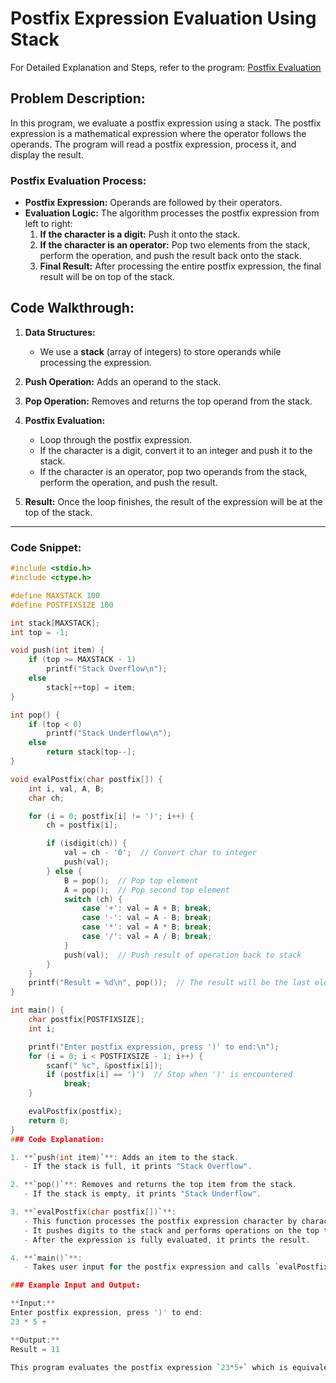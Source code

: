 # Postfix Expression Evaluation Using Stack

For Detailed Explanation and Steps, refer to the program: [Postfix Evaluation](./postfixEval.c)

## Problem Description:
In this program, we evaluate a postfix expression using a stack. The postfix expression is a mathematical expression where the operator follows the operands. The program will read a postfix expression, process it, and display the result.

### Postfix Evaluation Process:
- **Postfix Expression:** Operands are followed by their operators.
- **Evaluation Logic:** The algorithm processes the postfix expression from left to right:
  1. **If the character is a digit:** Push it onto the stack.
  2. **If the character is an operator:** Pop two elements from the stack, perform the operation, and push the result back onto the stack.
  3. **Final Result:** After processing the entire postfix expression, the final result will be on top of the stack.

## Code Walkthrough:

1. **Data Structures:**
   - We use a **stack** (array of integers) to store operands while processing the expression.

2. **Push Operation:** Adds an operand to the stack.
3. **Pop Operation:** Removes and returns the top operand from the stack.

4. **Postfix Evaluation:**
   - Loop through the postfix expression.
   - If the character is a digit, convert it to an integer and push it to the stack.
   - If the character is an operator, pop two operands from the stack, perform the operation, and push the result.

5. **Result:** Once the loop finishes, the result of the expression will be at the top of the stack.

---

### Code Snippet:

```c
#include <stdio.h>
#include <ctype.h>

#define MAXSTACK 100
#define POSTFIXSIZE 100

int stack[MAXSTACK];
int top = -1;

void push(int item) {
    if (top >= MAXSTACK - 1)
        printf("Stack Overflow\n");
    else
        stack[++top] = item;
}

int pop() {
    if (top < 0)
        printf("Stack Underflow\n");
    else
        return stack[top--];
}

void evalPostfix(char postfix[]) {
    int i, val, A, B;
    char ch;

    for (i = 0; postfix[i] != ')'; i++) {
        ch = postfix[i];

        if (isdigit(ch)) {
            val = ch - '0';  // Convert char to integer
            push(val);
        } else {
            B = pop();  // Pop top element
            A = pop();  // Pop second top element
            switch (ch) {
                case '+': val = A + B; break;
                case '-': val = A - B; break;
                case '*': val = A * B; break;
                case '/': val = A / B; break;
            }
            push(val);  // Push result of operation back to stack
        }
    }
    printf("Result = %d\n", pop());  // The result will be the last element in the stack
}

int main() {
    char postfix[POSTFIXSIZE];
    int i;

    printf("Enter postfix expression, press ')' to end:\n");
    for (i = 0; i < POSTFIXSIZE - 1; i++) {
        scanf(" %c", &postfix[i]);
        if (postfix[i] == ')')  // Stop when ')' is encountered
            break;
    }

    evalPostfix(postfix);
    return 0;
}
### Code Explanation:

1. **`push(int item)`**: Adds an item to the stack.
   - If the stack is full, it prints "Stack Overflow".

2. **`pop()`**: Removes and returns the top item from the stack.
   - If the stack is empty, it prints "Stack Underflow".

3. **`evalPostfix(char postfix[])`**:
   - This function processes the postfix expression character by character.
   - It pushes digits to the stack and performs operations on the top two elements of the stack when an operator is encountered.
   - After the expression is fully evaluated, it prints the result.

4. **`main()`**:
   - Takes user input for the postfix expression and calls `evalPostfix()` to compute the result.

### Example Input and Output:

**Input:**
Enter postfix expression, press ')' to end:
23 * 5 +

**Output:**
Result = 11

This program evaluates the postfix expression `23*5+` which is equivalent to `2 * 3 + 5`, and the result is `11`.
